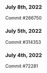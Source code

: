 ### July 8th, 2022

Commit #266750

### July 5th, 2022

Commit #314353


### July 4th, 2022

Commit #72281
